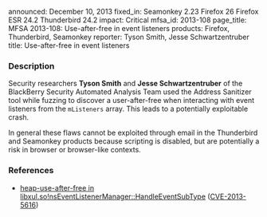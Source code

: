 announced: December 10, 2013
fixed_in: Seamonkey 2.23
          Firefox 26
          Firefox ESR 24.2
          Thunderbird 24.2
impact: Critical
mfsa_id: 2013-108
page_title: MFSA 2013-108: Use-after-free in event listeners
products: Firefox, Thunderbird, Seamonkey
reporter: Tyson Smith, Jesse Schwartzentruber
title: Use-after-free in event listeners

<h3>Description</h3>

<p>Security researchers <strong>Tyson Smith</strong> and <strong>Jesse
Schwartzentruber</strong> of the BlackBerry Security Automated Analysis Team
used the Address Sanitizer tool while fuzzing to discover a user-after-free when
interacting with event listeners from the <code>mListeners</code> array. This
leads to a potentially exploitable crash.
</p>

<p class="note">In general these flaws cannot be exploited through email in the
Thunderbird and Seamonkey products because scripting is disabled, but are
potentially a risk in browser or browser-like contexts.</p>

<h3>References</h3>

<ul>
  <li><a href="https://bugzilla.mozilla.org/show_bug.cgi?id=938341">
       heap-use-after-free in
libxul.so!nsEventListenerManager::HandleEventSubType</a> (<a href="http://cve.mitre.org/cgi-bin/cvename.cgi?name=CVE-2013-5616" class="ex-ref">CVE-2013-5616</a>)</li>
</ul>



